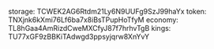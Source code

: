 storage: TCWEK2AG6Rtdm21Ly6N9UUFg9SzJ99haYx
token: TNXjnk6kXmi76Lf6ba7x8iBsTPupHoTfyM
economy: TL8hGaa4AmRizdCweMXCfyJ87f7hrhvTgB
kings: TU77xGF9zBBKiTAdwgd3ppsyjqrw8XnYvY